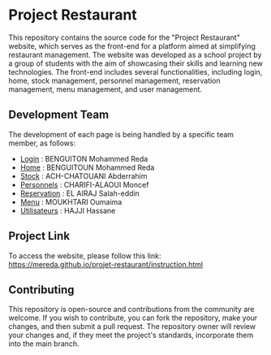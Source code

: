 # Project Restaurant 

This repository contains the source code for the "Project Restaurant" website, which serves as the front-end for a platform aimed at simplifying restaurant management. The website was developed as a school project by a group of students with the aim of showcasing their skills and learning new technologies. The front-end includes several functionalities, including login, home, stock management, personnel management, reservation management, menu management, and user management.

## Development Team

The development of each page is being handled by a specific team member, as follows:

-   [Login](https://mereda.github.io/projet-restaurant/login%20page/) : BENGUITON Mohammed Reda
-   [Home](https://mereda.github.io/projet-restaurant/home%20page/) : BENGUITOUN Mohammed Reda
-   [Stock](https://mereda.github.io/projet-restaurant/stock%20page/) : ACH-CHATOUANI Abderrahim
-   [Personnels](https://mereda.github.io/projet-restaurant/personnels%20page/) : CHARIFI-ALAOUI Moncef
-   [Reservation](https://mereda.github.io/projet-restaurant/reservation%20page/) : EL AIRAJ Salah-eddin
-   [Menu](https://mereda.github.io/projet-restaurant/menu%20page/) : MOUKHTARI Oumaima
-   [Utilisateurs](https://mereda.github.io/projet-restaurant/utilisateurs%20page/) : HAJJI Hassane

## Project Link

To access the website, please follow this link: https://mereda.github.io/projet-restaurant/instruction.html

## Contributing

This repository is open-source and contributions from the community are welcome. If you wish to contribute, you can fork the repository, make your changes, and then submit a pull request. The repository owner will review your changes and, if they meet the project's standards, incorporate them into the main branch.
